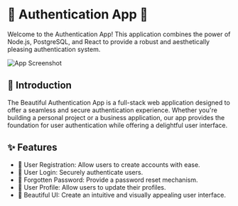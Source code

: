 # 🌟 Authentication App 🌟

Welcome to the Authentication App! This application combines the power of Node.js, PostgreSQL, and React to provide a robust and aesthetically pleasing authentication system. 

![App Screenshot]("./public/registration-page.png")

## 👋 Introduction

The Beautiful Authentication App is a full-stack web application designed to offer a seamless and secure authentication experience. Whether you're building a personal project or a business application, our app provides the foundation for user authentication while offering a delightful user interface.

## ✨ Features

- 📝 User Registration: Allow users to create accounts with ease.
- 🔐 User Login: Securely authenticate users.
- 🚀 Forgotten Password: Provide a password reset mechanism.
- 👤 User Profile: Allow users to update their profiles.
- 🎨 Beautiful UI: Create an intuitive and visually appealing user interface.